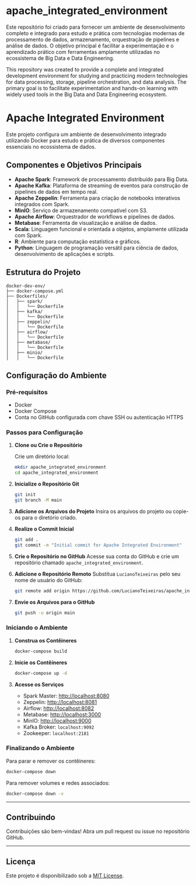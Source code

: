 # apache_integrated_environment
Este repositório foi criado para fornecer um ambiente de desenvolvimento completo e integrado para estudo e prática com tecnologias modernas de processamento de dados, armazenamento, orquestração de pipelines e análise de dados. O objetivo principal é facilitar a experimentação e o aprendizado prático com ferramentas amplamente utilizadas no ecossistema de Big Data e Data Engineering.

This repository was created to provide a complete and integrated development environment for studying and practicing modern technologies for data processing, storage, pipeline orchestration, and data analysis. The primary goal is to facilitate experimentation and hands-on learning with widely used tools in the Big Data and Data Engineering ecosystem.

# Apache Integrated Environment

Este projeto configura um ambiente de desenvolvimento integrado utilizando Docker para estudo e prática de diversos componentes essenciais no ecossistema de dados.

## Componentes e Objetivos Principais

- **Apache Spark**: Framework de processamento distribuído para Big Data.
- **Apache Kafka**: Plataforma de streaming de eventos para construção de pipelines de dados em tempo real.
- **Apache Zeppelin**: Ferramenta para criação de notebooks interativos integrados com Spark.
- **MinIO**: Serviço de armazenamento compatível com S3.
- **Apache Airflow**: Orquestrador de workflows e pipelines de dados.
- **Metabase**: Ferramenta de visualização e análise de dados.
- **Scala**: Linguagem funcional e orientada a objetos, amplamente utilizada com Spark.
- **R**: Ambiente para computação estatística e gráficos.
- **Python**: Linguagem de programação versátil para ciência de dados, desenvolvimento de aplicações e scripts.

## Estrutura do Projeto

```
docker-dev-env/
├── docker-compose.yml
├── Dockerfiles/
│   ├── spark/
│   │   └── Dockerfile
│   ├── kafka/
│   │   └── Dockerfile
│   ├── zeppelin/
│   │   └── Dockerfile
│   ├── airflow/
│   │   └── Dockerfile
│   ├── metabase/
│   │   └── Dockerfile
│   ├── minio/
│   │   └── Dockerfile
```

## Configuração do Ambiente

### Pré-requisitos

- Docker
- Docker Compose
- Conta no GitHub configurada com chave SSH ou autenticação HTTPS

### Passos para Configuração

1. **Clone ou Crie o Repositório**

   Crie um diretório local:
   ```bash
   mkdir apache_integrated_environment
   cd apache_integrated_environment
   ```

2. **Inicialize o Repositório Git**
   ```bash
   git init
   git branch -M main
   ```

3. **Adicione os Arquivos do Projeto**
   Insira os arquivos do projeto ou copie-os para o diretório criado.

4. **Realize o Commit Inicial**
   ```bash
   git add .
   git commit -m "Initial commit for Apache Integrated Environment"
   ```

5. **Crie o Repositório no GitHub**
   Acesse sua conta do GitHub e crie um repositório chamado `apache_integrated_environment`.

6. **Adicione o Repositório Remoto**
   Substitua `LucianoTeixeiras` pelo seu nome de usuário do GitHub:
   ```bash
   git remote add origin https://github.com/LucianoTeixeiras/apache_integrated_environment.git
   ```

7. **Envie os Arquivos para o GitHub**
   ```bash
   git push -u origin main
   ```

### Iniciando o Ambiente

1. **Construa os Contêineres**
   ```bash
   docker-compose build
   ```

2. **Inicie os Contêineres**
   ```bash
   docker-compose up -d
   ```

3. **Acesse os Serviços**
   - Spark Master: [http://localhost:8080](http://localhost:8080)
   - Zeppelin: [http://localhost:8081](http://localhost:8081)
   - Airflow: [http://localhost:8082](http://localhost:8082)
   - Metabase: [http://localhost:3000](http://localhost:3000)
   - MinIO: [http://localhost:9000](http://localhost:9000)
   - Kafka Broker: `localhost:9092`
   - Zookeeper: `localhost:2181`

### Finalizando o Ambiente

Para parar e remover os contêineres:
```bash
docker-compose down
```

Para remover volumes e redes associados:
```bash
docker-compose down -v
```

---

## Contribuindo

Contribuições são bem-vindas! Abra um pull request ou issue no repositório GitHub.

---

## Licença

Este projeto é disponibilizado sob a [MIT License](LICENSE).
